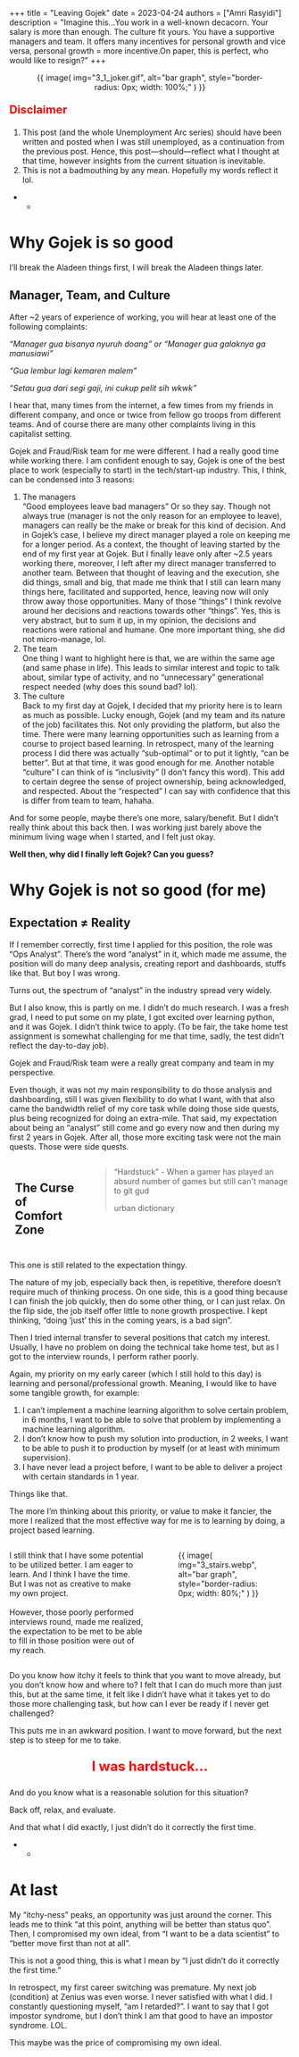 +++
title = "Leaving Gojek"
date = 2023-04-24
authors = ["Amri Rasyidi"]
description = "Imagine this…You work in a well-known decacorn. Your salary is more than enough. The culture fit yours. You have a supportive managers and team. It offers many incentives for personal growth and vice versa, personal growth = more incentive.On paper, this is perfect, who would like to resign?"
+++

<figure style="text-align:center">{{ image( img="3_1_joker.gif", alt="bar graph", style="border-radius: 0px; width: 100%;" ) }}</figure>

<p style="color:red;font-size:20px"><b>Disclaimer</b></p>

1. This post (and the whole Unemployment Arc series) should have been written and posted when I was still unemployed, as a continuation from the previous post. Hence, this post—should—reflect what I thought at that time, however insights from the current situation is inevitable.
1. This is not a badmouthing by any mean. Hopefully my words reflect it lol.

- -

# Why Gojek is so good

I’ll break the Aladeen things first, I will break the Aladeen things later.

## Manager, Team, and Culture

After ~2 years of experience of working, you will hear at least one of the following complaints:

_“Manager gua bisanya nyuruh doang” or “Manager gua galaknya ga manusiawi”_

_“Gua lembur lagi kemaren malem”_

_“Setau gua dari segi gaji, ini cukup pelit sih wkwk”_

I hear that, many times from the internet, a few times from my friends in different company, and once or twice from fellow go troops from different teams. And of course there are many other complaints living in this capitalist setting.

Gojek and Fraud/Risk team for me were different. I had a really good time while working there. I am confident enough to say, Gojek is one of the best place to work (especially to start) in the tech/start-up industry. This, I think, can be condensed into 3 reasons:
1. The managers<br>
“Good employees leave bad managers” Or so they say. Though not always true (manager is not the only reason for an employee to leave), managers can really be the make or break for this kind of decision. And in Gojek’s case, I believe my direct manager played a role on keeping me for a longer period. As a context, the thought of leaving started by the end of my first year at Gojek. But I finally leave only after ~2.5 years working there, moreover, I left after my direct manager transferred to another team. Between that thought of leaving and the execution, she did things, small and big, that made me think that I still can learn many things here, facilitated and supported, hence, leaving now will only throw away those opportunities. Many of those “things” I think revolve around her decisions and reactions towards other “things”. Yes, this is very abstract, but to sum it up, in my opinion, the decisions and reactions were rational and humane. One more important thing, she did not micro-manage, lol.
1. The team<br>
One thing I want to highlight here is that, we are within the same age (and same phase in life). This leads to similar interest and topic to talk about, similar type of activity, and no “unnecessary” generational respect needed (why does this sound bad? lol).
1. The culture<br>
Back to my first day at Gojek, I decided that my priority here is to learn as much as possible. Lucky enough, Gojek (and my team and its nature of the job) facilitates this. Not only providing the platform, but also the time. There were many learning opportunities such as learning from a course to project based learning.
In retrospect, many of the learning process I did there was actually “sub-optimal” or to put it lightly, “can be better”. But at that time, it was good enough for me.
Another notable “culture” I can think of is “inclusivity” (I don’t fancy this word). This add to certain degree the sense of project ownership, being acknowledged, and respected. About the “respected” I can say with confidence that this is differ from team to team, hahaha.

And for some people, maybe there’s one more, salary/benefit. But I didn’t really think about this back then. I was working just barely above the minimum living wage when I started, and I felt just okay.

**Well then, why did I finally left Gojek? Can you guess?**

# Why Gojek is not so good (for me)

## Expectation ≠ Reality

If I remember correctly, first time I applied for this position, the role was “Ops Analyst”. There’s the word “analyst” in it, which made me assume, the position will do many deep analysis, creating report and dashboards, stuffs like that. But boy I was wrong.

Turns out, the spectrum of “analyst” in the industry spread very widely.

But I also know, this is partly on me. I didn’t do much research. I was a fresh grad, I need to put some on my plate, I got excited over learning python, and it was Gojek. I didn’t think twice to apply. (To be fair, the take home test assignment is somewhat challenging for me that time, sadly, the test didn’t reflect the day-to-day job).

Gojek and Fraud/Risk team were a really great company and team in my perspective.

Even though, it was not my main responsibility to do those analysis and dashboarding, still I was given flexibility to do what I want, with that also came the bandwidth relief of my core task while doing those side quests, plus being recognized for doing an extra-mile. That said, my expectation about being an “analyst” still come and go every now and then during my first 2 years in Gojek. After all, those more exciting task were not the main quests. Those were side quests.

<div class="columns">
  <div class="column" style="flex-basis: 30%; padding: 10px;">
    <h2>The Curse of Comfort Zone</h2>
  </div>
  <div class="column" style="flex-basis: 100%; padding: 0px;">
    <blockquote>
      <p>“Hardstuck” - When a gamer has played an absurd number of games but still can't manage to git gud</p>
      <footer>urban dictionary</footer>
    </blockquote>
  </div>
</div>

This one is still related to the expectation thingy.

The nature of my job, especially back then, is repetitive, therefore doesn’t require much of thinking process. On one side, this is a good thing because I can finish the job quickly, then do some other thing, or I can just relax. On the flip side, the job itself offer little to none growth prospective. I kept thinking, “doing ‘just’ this in the coming years, is a bad sign”.

Then I tried internal transfer to several positions that catch my interest. Usually, I have no problem on doing the technical take home test, but as I got to the interview rounds, I perform rather poorly.

Again, my priority on my early career (which I still hold to this day) is learning and personal/professional growth. Meaning, I would like to have some tangible growth, for example:

1. I can’t implement a machine learning algorithm to solve certain problem, in 6 months, I want to be able to solve that problem by implementing a machine learning algorithm.
1. I don’t know how to push my solution into production, in 2 weeks, I want to be able to push it to production by myself (or at least with minimum supervision).
1. I have never lead a project before, I want to be able to deliver a project with certain standards in 1 year.

Things like that.

The more I’m thinking about this priority, or value to make it fancier, the more I realized that the most effective way for me is to learning by doing, a project based learning.

<div class="columns">
  <div class="column" style="flex-basis: 50%; padding: 0px;">
      <p>I still think that I have some potential to be utilized better. I am eager to learn. And I think I have the time. But I was not as creative to make my own project.
      <br><br>However, those poorly performed interviews round, made me realized, the expectation to be met to be able to fill in those position were out of my reach.</p>
  </div>
  <div class="column" style="flex-basis: 50%; padding: 0px;">
    <figure>
        {{ image( img="3_stairs.webp", alt="bar graph", style="border-radius: 0px; width: 80%;" ) }}
    </figure>
  </div>
</div>

Do you know how itchy it feels to think that you want to move already, but you don’t know how and where to? I felt that I can do much more than just this, but at the same time, it felt like I didn’t have what it takes yet to do those more challenging task, but how can I ever be ready if I never get challenged?

This puts me in an awkward position. I want to move forward, but the next step is to steep for me to take.


<p style="color:red;font-size:24px;text-align:center"><b>I was hardstuck…</b></p>

And do you know what is a reasonable solution for this situation?

Back off, relax, and evaluate.

And that what I did exactly, I just didn’t do it correctly the first time.

- -

# At last
My “itchy-ness” peaks, an opportunity was just around the corner. This leads me to think “at this point, anything will be better than status quo”. Then, I compromised my own ideal, from “I want to be a data scientist” to “better move first than not at all”.

This is not a good thing, this is what I mean by “I just didn’t do it correctly the first time.”

In retrospect, my first career switching was premature. My next job (condition) at Zenius was even worse. I never satisfied with what I did. I constantly questioning myself, “am I retarded?”. I want to say that I got impostor syndrome, but I don’t think I am that good to have an impostor syndrome. LOL.

This maybe was the price of compromising my own ideal.